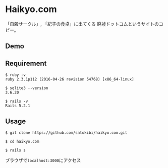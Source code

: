 Haikyo.com
====

「自殺サークル」, 「紀子の食卓」に出てくる
廃墟ドットコムというサイトのコピー。

## Demo

## Requirement
```
$ ruby -v
ruby 2.3.1p112 (2016-04-26 revision 54768) [x86_64-linux]
```

```
$ sqlite3 --version
3.6.20
```

```
$ rails -v
Rails 5.2.1
```

## Usage
`$ git clone https://github.com/satokibi/haikyo.com.git`

`$ cd haikyo.com`

`$ rails s`

ブラウザで`localhost:3000`にアクセス
